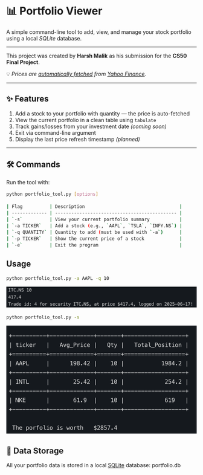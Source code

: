 # 📊 Portfolio Viewer

A simple command-line tool to add, view, and manage your stock portfolio using a local *SQLite* database.

---

This project was created by **Harsh Malik** as his submission for the **CS50 Final Project**.

💡 *Prices are <ins>automatically fetched</ins> from [Yahoo Finance](https://finance.yahoo.com/).*

---

## ✨ Features

1. Add a stock to your portfolio with quantity — the price is auto-fetched  
2. View the current portfolio in a clean table using `tabulate`  
3. Track gains/losses from your investment date *(coming soon)*  
4. Exit via command-line argument  
5. Display the last price refresh timestamp *(planned)*

---

## 🛠 Commands

Run the tool with:

```bash
python portfolio_tool.py [options]

| Flag          | Description                                   |
| ------------- | --------------------------------------------- |
| `-s`          | View your current portfolio summary           |
| `-a TICKER`   | Add a stock (e.g., `AAPL`, `TSLA`, `INFY.NS`) |
| `-q QUANTITY` | Quantity to add (must be used with `-a`)      |
| `-p TICKER`   | Show the current price of a stock             |
| `-e`          | Exit the program                              |

```
## Usage
```bash 
python portfolio_tool.py -a AAPL -q 10
```
![alt text](assets/image-3.png)

```bash 
python portfolio_tool.py -s
```
![alt text](assets/image-1.png)

## 📁 Data Storage
All your portfolio data is stored in a local <ins>SQLite</ins> database: portfolio.db